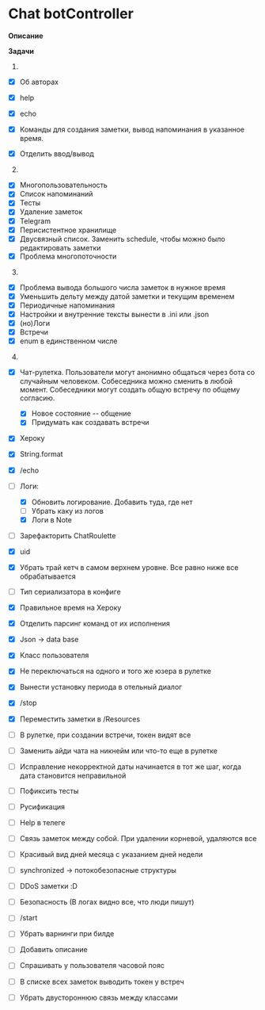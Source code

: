 # Chat botController

**Описание**

**Задачи**

1. 
  - [x] Об авторах
  - [x] help
  - [x] echo
  - [x] Команды для создания заметки, вывод напоминания в указанное время.
  - [x] Отделить ввод/вывод


2. 
  - [x] Многопользовательность
  - [x] Список напоминаний
  - [x] Тесты 
  - [x] Удаление заметок 
  - [x] Telegram
  - [x] Перисистентное хранилище
  - [x] Двусвязный список. Заменить schedule, чтобы можно было редактировать заметки
  - [x] Проблема многопоточности

3.
  - [x] Проблема вывода большого числа заметок в нужное время
  - [x] Уменьшить дельту между датой заметки и текущим временем
  - [x] Периодичные напоминания
  - [x] Настройки и внутренние тексты вынести в .ini или .json
  - [x] (но)Логи
  - [x] Встречи
  - [x] enum в единственном числе

4.
  - [x] Чат-рулетка. 
    Пользователи могут анонимно общаться через бота со случайным человеком. 
    Собеседника можно сменить в любой момент. 
    Собеседники могут создать общую встречу по общему согласию.
    - [x] Новое состояние -- общение
    - [x] Придумать как создавать встречи
     
  - [x] Хероку
  - [x] String.format
  - [x] /echo
  
  - [ ] Логи:
    - [x] Обновить логирование. Добавить туда, где нет
    - [ ] Убрать каку из логов
    - [x] Логи в Note
  - [ ] Зарефакторить ChatRoulette
  - [x] uid
  - [x] Убрать трай кетч в самом верхнем уровне. Все равно ниже все обрабатывается
  - [ ] Тип сериализатора в конфиге
  - [x] Правильное время на Хероку
  
  - [x] Отделить парсинг команд от их исполнения
  - [x] Json -> data base
  - [x] Класс пользователя
  - [x] Не переключаться на одного и того же юзера в рулетке
  - [x] Вынести установку периода в отельный диалог
  - [x] /stop
  - [x] Переместить заметки в /Resources
  - [ ] В рулетке, при создании встречи, токен видят все
  - [ ] Заменить айди чата на никнейм или что-то еще в рулетке
  - [ ] Исправление некорректной даты начинается в тот же шаг, когда дата становится неправильной
  - [ ] Пофиксить тесты
  - [ ] Русификация
  - [ ] Help в телеге 
  - [ ] Связь заметок между собой. При удалении корневой, удаляются все
  - [ ] Красивый вид дней месяца с указанием дней недели
  - [ ] synchronized -> потокобезопасные структуры
  - [ ] DDoS заметки :D
  - [ ] Безопасность (В логах видно все, что люди пишут)
  - [ ] /start
  - [ ] Убрать варнинги при билде
  - [ ] Добавить описание
  - [ ] Спрашивать у пользователя часовой пояс
  - [ ] В списке всех заметок выводить токен у встреч
  - [ ] Убрать двустороннюю связь между классами
  